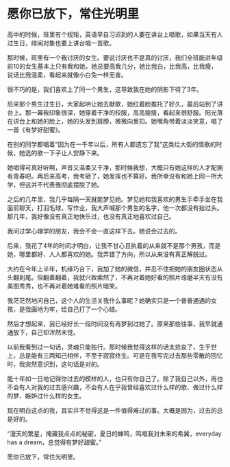 # 愿你已放下，常住光明里

高中的时候，班里有个规矩，英语早自习迟到的人要在讲台上唱歌，如果当天有人过生日，绯闻对象也要上讲台唱一首歌。 

那时候，班里有一个我讨厌的女生。要说讨厌也不是真的讨厌，我们全班能进年级前10的女生基本上只有我和她，她总要高我几分，她比我白，比我高，比我瘦，说话比我温柔，看起来就像小白兔一样无害。 

很不巧的是，我们喜欢上了同一个男生，这导致我在她的阴影下待了3年。 

后来那个男生过生日，大家起哄让她去献歌，她红着脸推托了好久，最后站到了讲台上。那一幕我印象很深，她穿着干净的校服，高高瘦瘦，看起来很舒服。阳光落在讲台上和她的脸上，她的头发到肩膀，微微向里扣。她嘴角带着淡淡笑意，唱了一首《有梦好甜蜜》。 

在别的同学都唱着“因为在一千年以后，所有人都遗忘了我”这类烂大街的情歌的时候，她选的歌一下子让人安静下来。 

她唱得可真好听啊，声音又温柔又干净，那时候我想，大概只有她这样的人才配拥有青春吧。再后来高考，我考砸了，她发挥也不算好。我所幸没有和她上同一所大学，但这并不代表我彻底摆脱了她。 

之后的几年里，我几乎每隔一天就能梦见她。梦见她和我喜欢的男生手牵手坐在我面前聊天，打羽毛球，写作业，我大声喊那个男生的名字，他一次都没有抬过头。那几年，我好像没有真正地快乐过，也没有真正地喜欢过自己。 

我问过学心理学的朋友，我会不会一直这样下去。她说会过去的。 

后来，我花了4年的时间才明白，让我不甘心且执着的从来就不是那个男孩，而是她，哪里都好、人人都喜欢的她。我弄错了方向，所以从来没有真正解脱过。 

大约在今年上半年，机缘巧合下，我加了她的微信，并忍不住把她的朋友圈状态从头翻到尾。但翻着翻着，我就兴致索然了，不再对着她好看的照片琢磨半天有没有美图秀秀，也不再对着她难看的照片暗笑。 

我茫茫然地问自己，这个人的生活关我什么事昵？她确实只是一个普普通通的女孩，是我画地为牢，给自己打了一个心结。 

然后才想起来，我已经好长一段时间没有再梦到过她了。原来那些往事，我早就通通放下，自己却浑然未觉。 

以前我看到过一句话，灵魂只能独行。那时候我觉得这样的话太悲哀了，生于世上，总是能有三两知己相伴，不至于寂寂终生。可是在我写完过去那些零散的回忆时，我突然意识到，这句话是对的。 

能十年如一日地记得你过去的模样的人，也只有你自己了。除了我自己以外，再也不会有人对我的过去感兴趣，不会有人在乎我曾经喜欢过什么样的歌、做过什么样的梦、嫉妒过什么样的女生。 

现在明白这点的我，其实并不觉得这是一件值得难过的事。大概是因为，过去的总是好的。 

“漫天的繁星，掩藏我点点的秘密，夏日的蝉鸣，鸣唱我对未来的希冀，everyday has a dream，总觉得有梦好甜蜜。” 

愿你已放下，常住光明里。